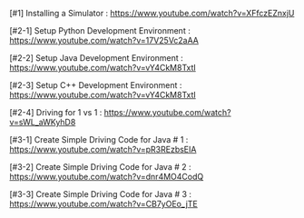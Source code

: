 [#1] Installing a Simulator : https://www.youtube.com/watch?v=XFfczEZnxjU

[#2-1] Setup Python Development Environment : https://www.youtube.com/watch?v=17V25Vc2aAA

[#2-2] Setup Java Development Environment : https://www.youtube.com/watch?v=vY4CkM8TxtI

[#2-3] Setup C++ Development Environment : https://www.youtube.com/watch?v=vY4CkM8TxtI

[#2-4] Driving for 1 vs 1 : https://www.youtube.com/watch?v=sWL_aWKyhD8

[#3-1] Create Simple Driving Code for Java # 1 : https://www.youtube.com/watch?v=pR3REzbsEIA

[#3-2] Create Simple Driving Code for Java # 2 : https://www.youtube.com/watch?v=dnr4MO4CodQ

[#3-3] Create Simple Driving Code for Java # 3 : https://www.youtube.com/watch?v=CB7yOEo_jTE
